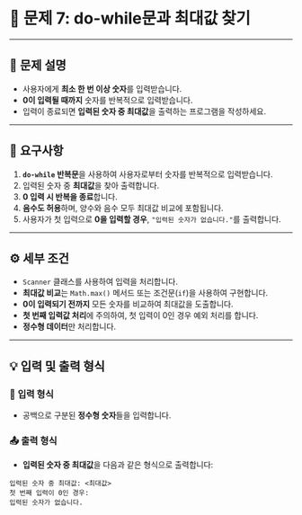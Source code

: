 # 📘 문제 7: do-while문과 최대값 찾기

---

## 📝 **문제 설명**
- 사용자에게 **최소 한 번 이상 숫자**를 입력받습니다.
- **0이 입력될 때까지** 숫자를 반복적으로 입력받습니다.
- 입력이 종료되면 **입력된 숫자 중 최대값**을 출력하는 프로그램을 작성하세요.

---

## 🎯 **요구사항**
1. **`do-while` 반복문**을 사용하여 사용자로부터 숫자를 반복적으로 입력받습니다.
2. 입력된 숫자 중 **최대값**을 찾아 출력합니다.
3. **0 입력 시 반복을 종료**합니다.
4. **음수도 허용**하며, 양수와 음수 모두 최대값 비교에 포함됩니다.
5. 사용자가 첫 입력으로 **0을 입력할 경우**, `"입력된 숫자가 없습니다."`를 출력합니다.

---

## ⚙️ **세부 조건**
- `Scanner` 클래스를 사용하여 입력을 처리합니다.
- **최대값 비교**는 `Math.max()` 메서드 또는 조건문(`if`)을 사용하여 구현합니다.
- **0이 입력되기 전까지** 모든 숫자를 비교하여 최대값을 도출합니다.
- **첫 번째 입력값 처리**에 주의하여, 첫 입력이 0인 경우 예외 처리를 합니다.
- **정수형 데이터**만 처리합니다.

---

## 💡 **입력 및 출력 형식**

### 📄 **입력 형식**
- 공백으로 구분된 **정수형 숫자**들을 입력합니다.

### 📤 **출력 형식**
- **입력된 숫자 중 최대값**을 다음과 같은 형식으로 출력합니다:
```plaintext
입력된 숫자 중 최대값: <최대값>
첫 번째 입력이 0인 경우:
입력된 숫자가 없습니다.
